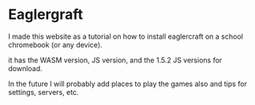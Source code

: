 # Eaglergraft

I made this website as a tutorial on how to install eaglercraft on a school chromebook (or any device).

it has the WASM version, JS version, and the 1.5.2 JS versions for download.

In the future I will probably add places to play the games also and tips for settings, servers, etc.

